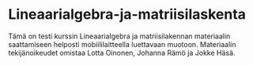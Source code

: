 Lineaarialgebra-ja-matriisilaskenta
===================================
Tämä on testi kurssin Lineaarialgebra ja matriisilakennan materiaalin saattamiseen helposti mobiililaitteella luettavaan muotoon.
Materiaalin tekijänoikeudet omistaa Lotta Oinonen, Johanna Rämö ja Jokke Häsä.
